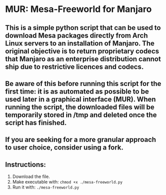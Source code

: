 # MUR: Mesa-Freeworld for Manjaro

## This is a simple python script that can be used to download Mesa packages directly from Arch Linux servers to an installation of Manjaro. The original objective is to return proprietary codecs that Manjaro as an enterprise distribution cannot ship due to restrictive licences and codecs.

## Be aware of this before running this script for the first time: it is as automated as possible to be used later in a graphical interface (MUR). When running the script, the downloaded files will be temporarily stored in /tmp and deleted once the script has finished.

## If you are seeking for a more granular approach to user choice, consider using a fork.

## Instructions:
1. Download the file.
2. Make executable with: `chmod +x ./mesa-freeworld.py`
3. Run it with: `./mesa-freeworld.py`
